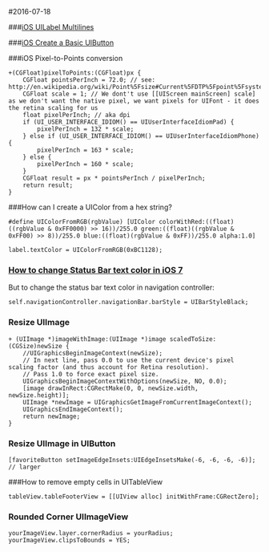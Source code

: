 #2016-07-18

###[iOS UILabel Multilines](http://stackoverflow.com/a/990244)

###[iOS Create a Basic UIButton](http://stackoverflow.com/a/1378787)

###iOS Pixel-to-Points conversion
```
+(CGFloat)pixelToPoints:(CGFloat)px {
    CGFloat pointsPerInch = 72.0; // see: http://en.wikipedia.org/wiki/Point%5Fsize#Current%5FDTP%5Fpoint%5Fsystem
    CGFloat scale = 1; // We dont't use [[UIScreen mainScreen] scale] as we don't want the native pixel, we want pixels for UIFont - it does the retina scaling for us
    float pixelPerInch; // aka dpi
    if (UI_USER_INTERFACE_IDIOM() == UIUserInterfaceIdiomPad) {
        pixelPerInch = 132 * scale;
    } else if (UI_USER_INTERFACE_IDIOM() == UIUserInterfaceIdiomPhone) {
        pixelPerInch = 163 * scale;
    } else {
        pixelPerInch = 160 * scale;
    }
    CGFloat result = px * pointsPerInch / pixelPerInch;
    return result;
}
```

###How can I create a UIColor from a hex string?
```
#define UIColorFromRGB(rgbValue) [UIColor colorWithRed:((float)((rgbValue & 0xFF0000) >> 16))/255.0 green:((float)((rgbValue & 0xFF00) >> 8))/255.0 blue:((float)(rgbValue & 0xFF))/255.0 alpha:1.0]
```
```label.textColor = UIColorFromRGB(0xBC1128);```

### [How to change Status Bar text color in iOS 7](http://stackoverflow.com/questions/17678881/how-to-change-status-bar-text-color-in-ios-7)

But to change the status bar text color in navigation controller:  
```
self.navigationController.navigationBar.barStyle = UIBarStyleBlack;
```

### Resize UIImage
```
+ (UIImage *)imageWithImage:(UIImage *)image scaledToSize:(CGSize)newSize {
    //UIGraphicsBeginImageContext(newSize);
    // In next line, pass 0.0 to use the current device's pixel scaling factor (and thus account for Retina resolution).
    // Pass 1.0 to force exact pixel size.
    UIGraphicsBeginImageContextWithOptions(newSize, NO, 0.0);
    [image drawInRect:CGRectMake(0, 0, newSize.width, newSize.height)];
    UIImage *newImage = UIGraphicsGetImageFromCurrentImageContext();    
    UIGraphicsEndImageContext();
    return newImage;
}
```

### Resize UIImage in UIButton
```
[favoriteButton setImageEdgeInsets:UIEdgeInsetsMake(-6, -6, -6, -6)];  // larger
```

###How to remove empty cells in UITableView
```
tableView.tableFooterView = [[UIView alloc] initWithFrame:CGRectZero];
```

### Rounded Corner UIImageView
```
yourImageView.layer.cornerRadius = yourRadius;
yourImageView.clipsToBounds = YES;
```

